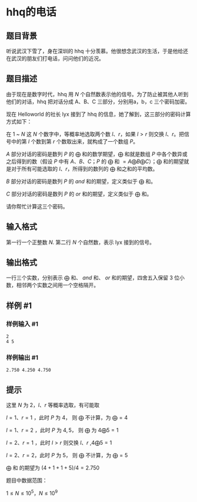 # hhq的电话

## 题目背景

听说武汉下雪了，身在深圳的 hhq 十分羡慕。他很想念武汉的生活，于是他给还在武汉的朋友们打电话，问问他们的近况。

## 题目描述

由于现在是数字时代，hhq 用 $N$ 个自然数表示他的信号。为了防止被其他人听到他们的对话，hhq 把对话分成 A、B、C 三部分，分别用a，b，c 三个密码加密。

现在 Helloworld 的社长 lyx 接到了 hhq 的信息，她了解到，这三部分的密码计算方式如下：

在 $1$ ~ $N$ 这 $N$ 个数字中，等概率地选取两个数 $l、r$，如果 $l > r$ 则交换 $l、r$。把信号中的第 $l$ 个数到第 $r$ 个数取出来，就构成了一个数组 $P$。

$A$ 部分对话的密码是数列 $P$ 的 $\bigoplus$ 和的数学期望，$\bigoplus$ 和就是数组 $P$ 中各个数异或之后得到的数（假设 $P$ 中有 $A、B、C$；$P$ 的 $\bigoplus$ 和 $=A \bigoplus B \bigoplus C$）；$\bigoplus$ 和的期望就是对于所有可能选取的 $l、r$，所得到的数列的 $\bigoplus$ 和之和的平均数。

$B$  部分对话的密码是数列 $P$ 的 $and$ 和的期望，定义类似于 $\bigoplus$ 和。

$C$ 部分对话的密码是数列 $P$ 的 $or$ 和的期望，定义类似于 $\bigoplus$ 和。

请你帮忙计算这三个密码。

## 输入格式

第一行一个正整数 $N$.
第二行 $N$ 个自然数，表示 lyx 接到的信号。

## 输出格式

一行三个实数，分别表示 $\bigoplus$ 和、 $and$ 和、 $or$ 和的期望，四舍五入保留 $3$ 位小数，相邻两个实数之间用一个空格隔开。

## 样例 #1

### 样例输入 #1

```
2
4 5
```

### 样例输出 #1

```
2.750 4.250 4.750
```

## 提示

这里 $N$ 为 2，$l、r$ 等概率选取，有可能取 

$l=1、r=1$ ，此时 $P$ 为 $4$， 则 $\bigoplus$ 不计算，为 $\bigoplus = 4$ 

$l=1、r=2$ ，此时 $P$ 为 $4,5$， 则 $\bigoplus$ 为 $4 \bigoplus 5 = 1$ 

$l=2、r=1$ ，此时 $l > r$ 则交换 $l、r$ ,$4 \bigoplus 5 = 1$

$l=2、r=2$，此时 $P$ 为 $5$， 则 $\bigoplus$ 不计算，为 $\bigoplus=5$ 

$\bigoplus$ 和 的期望为 $(4+1+1+5)/4=2.750$

题目中数据范围：

$1 \leq N \leq 10^5$，$N \leq 10^9$